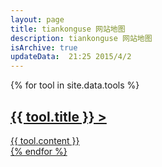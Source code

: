 ```yaml
---
layout: page
title: tiankonguse 网站地图 
description: tiankonguse 网站地图
isArchive: true
updateData:  21:25 2015/4/2
---
```




{% for tool in site.data.tools %}
<div class="accordion-group">
    <div class="accordion-heading list-of-categories">
        <a class="list-of-categories" href="{{ tool.url }}"><h2> {{ tool.title }}</h2</a> >
    </div>
    <div  class="accordion-body">
    {{ tool.content }}
    </div>
</div>
{% endfor %}


